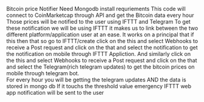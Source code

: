 Bitcoin price Notifier
Need Mongodb
install requriements 
This code will connect to CoinMarketcap through API and get the Bitcoin data every hour
Those prices will be notified to the user using IFTTT and Telegram
To get these notification we will be using IFTTT it makes us to link between the two different platform/application  user at an ease. It works on a principal that if this then that so go to IFTTT/create click on the this and select Webhooks to receive a Post request and click on the that and select the notification to get the notification on mobile through IFTTT Appliction. And similarly click on the this and select Webhooks to receive a Post request and click on the that and select the Telegram(rich telegram updates) to get the bitcoin prices on mobile through telegram bot.  
For every hour you will be getting the telegram updates AND the data is stored in mongo db
If it touchs the threshold value emergency IFTTT web app notification will be sent to the user
